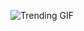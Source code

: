 
<!-- GIF_SECTION -->
![Trending GIF](https://media4.giphy.com/media/v1.Y2lkPThiYjIxNzcycXozbWFqcmU2enV3NXBsNzU3YXJlcG03bWp1Nm10NndpeHVqcjlyayZlcD12MV9naWZzX3NlYXJjaCZjdD1n/zOvBKUUEERdNm/giphy.gif)
<!-- END_GIF_SECTION -->
